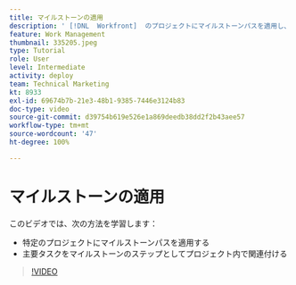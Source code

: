 ```yaml
---
title: マイルストーンの適用
description: ' [!DNL  Workfront]  のプロジェクトにマイルストーンパスを適用し、主要タスクをマイルストーンのステップとしてプロジェクト内で関連付ける方法を説明します。'
feature: Work Management
thumbnail: 335205.jpeg
type: Tutorial
role: User
level: Intermediate
activity: deploy
team: Technical Marketing
kt: 8933
exl-id: 69674b7b-21e3-48b1-9385-7446e3124b83
doc-type: video
source-git-commit: d39754b619e526e1a869deedb38dd2f2b43aee57
workflow-type: tm+mt
source-wordcount: '47'
ht-degree: 100%

---
```


# マイルストーンの適用

このビデオでは、次の方法を学習します：

* 特定のプロジェクトにマイルストーンパスを適用する
* 主要タスクをマイルストーンのステップとしてプロジェクト内で関連付ける

>[!VIDEO](https://video.tv.adobe.com/v/335205/?quality=12)
